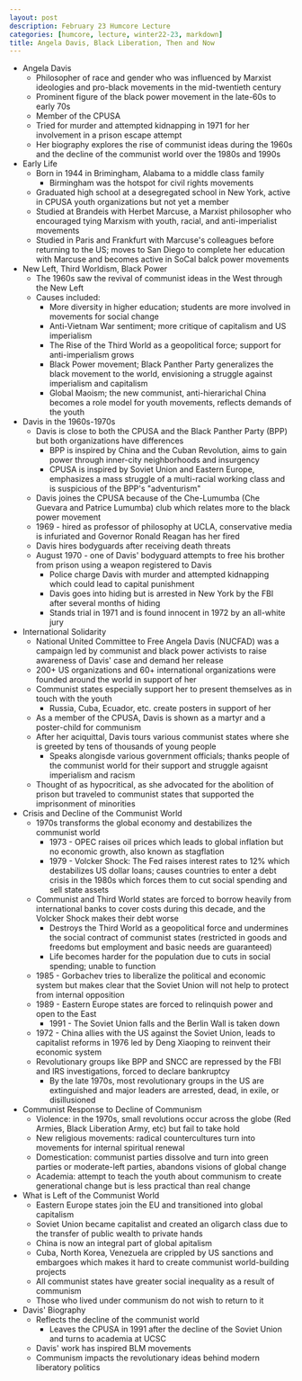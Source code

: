 ```yaml
---
layout: post
description: February 23 Humcore Lecture
categories: [humcore, lecture, winter22-23, markdown]
title: Angela Davis, Black Liberation, Then and Now
---
```


- Angela Davis
    - Philosopher of race and gender who was influenced by Marxist ideologies and pro-black movements in the mid-twentieth century
    - Prominent figure of the black power movement in the late-60s to early 70s
    - Member of the CPUSA
    - Tried for murder and attempted kidnapping in 1971 for her involvement in a prison escape attempt
    - Her biography explores the rise of communist ideas during the 1960s and the decline of the communist world over the 1980s and 1990s
- Early Life
    - Born in 1944 in Brimingham, Alabama to a middle class family
        - Birmingham was the hotspot for civil rights movements
    - Graduated high school at a desegregated school in New York, active in CPUSA youth organizations but not yet a member
    - Studied at Brandeis with Herbet Marcuse, a Marxist philosopher who encouraged tying Marxism with youth, racial, and anti-imperialist movements
    - Studied in Paris and Frankfurt with Marcuse's colleagues before returning to the US; moves to San Diego to complete her education with Marcuse and becomes active in SoCal balck power movements
- New Left, Third Worldism, Black Power
    - The 1960s saw the revival of communist ideas in the West through the New Left
    - Causes included:
        - More diversity in higher education; students are more involved in movements for social change
        - Anti-Vietnam War sentiment; more critique of capitalism and US imperialism
        - The Rise of the Third World as a geopolitical force; support for anti-imperialism grows
        - Black Power movement; Black Panther Party generalizes the black movement to the world, envisioning a struggle against imperialism and capitalism
        - Global Maoism; the new communist, anti-hierarichal China becomes a role model for youth movements, reflects demands of the youth
- Davis in the 1960s-1970s
    - Davis is close to both the CPUSA and the Black Panther Party (BPP) but both organizations have differences
        - BPP is inspired by China and the Cuban Revolution, aims to gain power through inner-city neighborhoods and insurgency
        - CPUSA is inspired by Soviet Union and Eastern Europe, emphasizes a mass struggle of a multi-racial working class and is suspicious of the BPP's "adventurism"
    - Davis joines the CPUSA because of the Che-Lumumba (Che Guevara and Patrice Lumumba) club which relates more to the black power movement
    - 1969 - hired as professor of philosophy at UCLA, conservative media is infuriated and Governor Ronald Reagan has her fired
    - Davis hires bodyguards after receiving death threats
    - August 1970 - one of Davis' bodyguard attempts to free his brother from prison using a weapon registered to Davis
        - Police charge Davis with murder and attempted kidnapping which could lead to capital punishment
        - Davis goes into hiding but is arrested in New York by the FBI after several months of hiding
        - Stands trial in 1971 and is found innocent in 1972 by an all-white jury
- International Solidarity
    - National United Committee to Free Angela Davis (NUCFAD) was a campaign led by communist and black power activists to raise awareness of Davis' case and demand her release
    - 200+ US organizations and 60+ international organizations were founded around the world in support of her
    - Communist states especially support her to present themselves as in touch with the youth
        - Russia, Cuba, Ecuador, etc. create posters in support of her
    - As a member of the CPUSA, Davis is shown as a martyr and a poster-child for communism
    - After her aciquittal, Davis tours various communist states where she is greeted by tens of thousands of young people
        - Speaks alongisde various government officials; thanks people of the communist world for their support and struggle agaisnt imperialism and racism
    - Thought of as hypocritical, as she advocated for the abolition of prison but traveled to communist states that supported the imprisonment of minorities
- Crisis and Decline of the Communist World
    - 1970s transforms the global economy and destabilizes the communist world
        - 1973 - OPEC raises oil prices which leads to global inflation but no economic growth, also known as stagflation
        - 1979 - Volcker Shock: The Fed raises interest rates to 12% which destabilizes US dollar loans; causes countries to enter a debt crisis in the 1980s which forces them to cut social spending and sell state assets
    - Communist and Third World states are forced to borrow heavily from international banks to cover costs during this decade, and the Volcker Shock makes their debt worse
        - Destroys the Third World as a geopolitical force and undermines the social contract of communist states (restricted in goods and freedoms but employment and basic needs are guaranteed)
        - Life becomes harder for the population due to cuts in social spending; unable to function
    - 1985 - Gorbachev tries to liberalize the political and economic system but makes clear that the Soviet Union will not help to protect from internal opposition
    - 1989 - Eastern Europe states are forced to relinquish power and open to the East
        - 1991 - The Soviet Union falls and the Berlin Wall is taken down
    - 1972 - China allies with the US against the Soviet Union, leads to capitalist reforms in 1976 led by Deng Xiaoping to reinvent their economic system
    - Revolutionary groups like BPP and SNCC are repressed by the FBI and IRS investigations, forced to declare bankruptcy
        - By the late 1970s, most revolutionary groups in the US are extinguished and major leaders are arrested, dead, in exile, or disillusioned
- Communist Response to Decline of Communism
    - Violence: in the 1970s, small revolutions occur across the globe (Red Armies, Black Liberation Army, etc) but fail to take hold
    - New religious movements: radical countercultures turn into movements for internal spiritual renewal
    - Domestication: communist parties dissolve and turn into green parties or moderate-left parties, abandons visions of global change
    - Academia: attempt to teach the youth about communism to create generational change but is less practical than real change
- What is Left of the Communist World
    - Eastern Europe states join the EU and transitioned into global capitalism
    - Soviet Union became capitalist and created an oligarch class due to the transfer of public wealth to private hands
    - China is now an integral part of global apitalism
    - Cuba, North Korea, Venezuela are crippled by US sanctions and embargoes which makes it hard to create communist world-building projects
    - All communist states have greater social inequality as a result of communism
    - Those who lived under communism do not wish to return to it
- Davis' Biography
    - Reflects the decline of the communist world
        - Leaves the CPUSA in 1991 after the decline of the Soviet Union and turns to academia at UCSC
    - Davis' work has inspired BLM movements
    - Communism impacts the revolutionary ideas behind modern liberatory politics